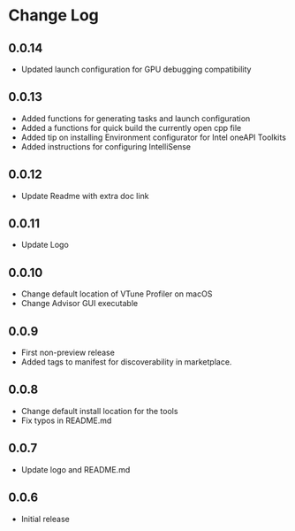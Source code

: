 # Change Log

## 0.0.14

- Updated launch configuration for GPU debugging compatibility

## 0.0.13

- Added functions for generating tasks and launch configuration
- Added a functions for quick build the currently open cpp file
- Added tip on installing Environment configurator for Intel oneAPI Toolkits
- Added instructions for configuring IntelliSense

## 0.0.12

- Update Readme with extra doc link

## 0.0.11

- Update Logo

## 0.0.10

- Change default location of VTune Profiler on macOS
- Change Advisor GUI executable

##  0.0.9

- First non-preview release
- Added tags to manifest for discoverability in marketplace.

##  0.0.8

- Change default install location for the tools
- Fix typos in README.md

##  0.0.7

- Update logo and README.md

##  0.0.6

- Initial release

